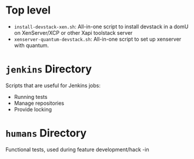 # Top level

 - `install-devstack-xen.sh`: All-in-one script to install devstack in a domU
   on XenServer/XCP or other Xapi toolstack server
 - `xenserver-quantum-devstack.sh`: All-in-one script to set up xenserver with
   quantum.

# `jenkins` Directory

Scripts that are useful for Jenkins jobs:

- Running tests
- Manage repositories
- Provide locking

# `humans` Directory

Functional tests, used during feature development/hack -in
